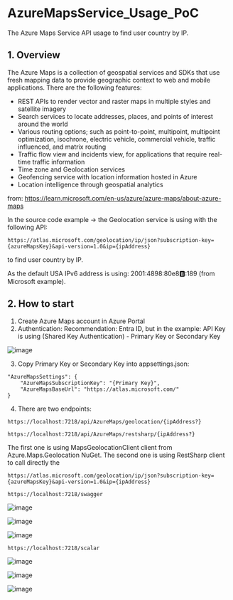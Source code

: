 # AzureMapsService_Usage_PoC
The Azure Maps Service API usage to find user country by IP.

## 1. Overview
The Azure Maps is a collection of geospatial services and SDKs that use fresh mapping data to provide geographic context to web and mobile applications. 
There are the following features:
 - REST APIs to render vector and raster maps in multiple styles and satellite imagery
 - Search services to locate addresses, places, and points of interest around the world
 - Various routing options; such as point-to-point, multipoint, multipoint optimization, isochrone, electric vehicle, commercial vehicle, traffic influenced, and matrix routing
 - Traffic flow view and incidents view, for applications that require real-time traffic information
 - Time zone and Geolocation services
 - Geofencing service with location information hosted in Azure
 - Location intelligence through geospatial analytics

from: https://learn.microsoft.com/en-us/azure/azure-maps/about-azure-maps

In the source code example -> the Geolocation service is using with the following API:
```
https://atlas.microsoft.com/geolocation/ip/json?subscription-key={azureMapsKey}&api-version=1.0&ip={ipAddress}
```
to find user country by IP.

As the default USA IPv6 address is using: 2001:4898:80e8:b::189 (from Microsoft example).    

## 2. How to start
1. Create Azure Maps account in Azure Portal
2. Authentication: Recommendation: Entra ID, but in the example: API Key is using (Shared Key Authentication) - Primary Key or Secondary Key

 ![image](https://github.com/user-attachments/assets/b2203110-0196-4cb5-9e5f-82b2b5111119)

 3. Copy Primary Key or Secondary Key into appsettings.json:

```
"AzureMapsSettings": {
    "AzureMapsSubscriptionKey": "{Primary Key}",
    "AzureMapsBaseUrl": "https://atlas.microsoft.com/"
}
```
 4. There are two endpoints:

```
https://localhost:7218/api/AzureMaps/geolocation/{ipAddress?}
```

```
https://localhost:7218/api/AzureMaps/restsharp/{ipAddress?}
```

The first one is using MapsGeolocationClient client from Azure.Maps.Geolocation NuGet.
The second one is using RestSharp client to call directly the 
```
https://atlas.microsoft.com/geolocation/ip/json?subscription-key={azureMapsKey}&api-version=1.0&ip={ipAddress}
```

```
https://localhost:7218/swagger
```

![image](https://github.com/user-attachments/assets/8028e10c-00b9-4a9c-b0be-3514535179c7)

![image](https://github.com/user-attachments/assets/057c357e-037f-40ac-86c9-c655c1b1f3dd)

![image](https://github.com/user-attachments/assets/caf3eed0-b21d-49f7-80ec-a0b1af72cd2a)

```
https://localhost:7218/scalar
```

![image](https://github.com/user-attachments/assets/147d80c3-e2cd-4fcd-9dd5-2dca4f52fb2c)

![image](https://github.com/user-attachments/assets/e398d1be-3a1f-4faf-8102-3b44a2e02e03)

![image](https://github.com/user-attachments/assets/7d018e84-932a-4ea7-b0ed-9034130190f6)



  
